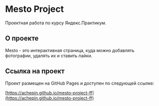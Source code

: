 
# Mesto Project

Проектная работа по курсу Яндекс.Практикум.

## О проекте

Mesto - это интерактивная страница, куда можно добавлять фотографии, удалять их и ставить лайки.

## Ссылка на проект

Проект размещен на GitHub Pages и доступен по следующей ссылке:

[https://achepin.github.io/mesto-project-ff](https://achepin.github.io/mesto-project-ff)
